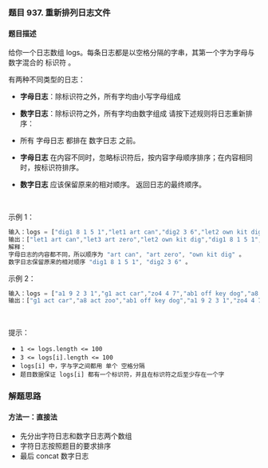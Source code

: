 ### 题目 937. 重新排列日志文件
#### 题目描述
给你一个日志数组 logs。每条日志都是以空格分隔的字串，其第一个字为字母与数字混合的 标识符 。

有两种不同类型的日志：

- **字母日志**：除标识符之外，所有字均由小写字母组成
- **数字日志**：除标识符之外，所有字均由数字组成
请按下述规则将日志重新排序：

- 所有 字母日志 都排在 数字日志 之前。
- **字母日志** 在内容不同时，忽略标识符后，按内容字母顺序排序；在内容相同时，按标识符排序。
- **数字日志** 应该保留原来的相对顺序。
返回日志的最终顺序。

 

示例 1：

```js
输入：logs = ["dig1 8 1 5 1","let1 art can","dig2 3 6","let2 own kit dig","let3 art zero"]
输出：["let1 art can","let3 art zero","let2 own kit dig","dig1 8 1 5 1","dig2 3 6"]
解释：
字母日志的内容都不同，所以顺序为 "art can", "art zero", "own kit dig" 。
数字日志保留原来的相对顺序 "dig1 8 1 5 1", "dig2 3 6" 。
```
示例 2：
```js
输入：logs = ["a1 9 2 3 1","g1 act car","zo4 4 7","ab1 off key dog","a8 act zoo"]
输出：["g1 act car","a8 act zoo","ab1 off key dog","a1 9 2 3 1","zo4 4 7"]
```
 

提示：

- `1 <= logs.length <= 100`
- `3 <= logs[i].length <= 100`
- `logs[i] 中，字与字之间都用 单个 空格分隔`
- `题目数据保证 logs[i] 都有一个标识符，并且在标识符之后至少存在一个字`


### 解题思路
#### 方法一：直接法
- 先分出字符日志和数字日志两个数组
- 字符日志按照题目的要求排序
- 最后 concat 数字日志